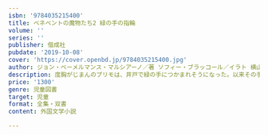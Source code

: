 ```yaml
---
isbn: '9784035215400'
title: ベネベントの魔物たち2 緑の手の指輪
volume: ''
series: ''
publisher: 偕成社
pubdate: '2019-10-08'
cover: 'https://cover.openbd.jp/9784035215400.jpg'
author: ジョン・ベーメルマンス・マルシアーノ／著 ソフィー・ブラッコール／イラト 横山和江／翻訳
description: 度胸がじまんのプリモは、井戸で緑の手につかまれそうになった。以来その手のことが頭から離れず、ついに危険な賭けに出る……！
price: '1300'
genre: 児童図書
target: 児童
format: 全集・双書
content: 外国文学小説

---
```

